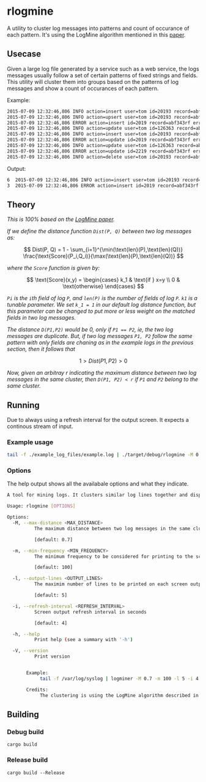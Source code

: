 # rlogmine

A utility to cluster log messages into patterns and count of occurance of each pattern. It's using the LogMine algorithm mentioned in this [paper](https://www.cs.unm.edu/~mueen/Papers/LogMine.pdf).

## Usecase

Given a large log file generated by a service such as a web service, the logs messages usually follow a set of certain patterns of fixed strings and fields. This utility will cluster them into groups based on the patterns of log messages and show a count of occurances of each pattern.

Example:
```txt
2015-07-09 12:32:46,806 INFO action=insert user=tom id=20193 record=abf343rffd
2015-07-09 12:32:46,806 INFO action=upsert user=tom id=20193 record=abf343rffd
2015-07-09 12:32:46,806 ERROR action=insert id=2019 record=abf343rf error=invalid user
2015-07-09 12:32:46,806 INFO action=update user=tom id=126363 record=abd0kdwkldh
2015-07-09 12:32:46,806 INFO action=insert user=tom id=20193 record=abf343rffd
2015-07-09 12:32:46,806 ERROR action=update id=2019 record=abf343rf error=invalid user
2015-07-09 12:32:46,806 INFO action=update user=tom id=126363 record=abd0kdwkldh
2015-07-09 12:32:46,806 ERROR action=update id=2219 record=abf343rf error=invalid user
2015-07-09 12:32:46,806 INFO action=delete user=tom id=20193 record=abf343rffd
```

Output:
```txt
6  2015-07-09 12:32:46,806 INFO action=insert user=tom id=20193 record=abf343rffd
3  2015-07-09 12:32:46,806 ERROR action=insert id=2019 record=abf343rf error=invalid user
```
## Theory
*This is 100% based on the [LogMine paper](https://www.cs.unm.edu/~mueen/Papers/LogMine.pdf).*

*If we define the distance function `Dist(P, Q)` between two log messages as:*

$$
Dist(P, Q) = 1 - \sum_{i=1}^{\min(\text{len}(P),\text{len}(Q))} \frac{\text{Score}(P_i,Q_i)}{\max(\text{len}(P),\text{len}(Q))}
$$

*where the `Score` function is given by:*

$$
\text{Score}(x,y) = 
\begin{cases} 
k_1 & \text{if } x=y \\
0 & \text{otherwise}
\end{cases}
$$

*`Pi` is the `i`th field of log `P`, and `len(P)` is the number of fields of log `P`. `k1` is a tunable parameter. We set `k_1 = 1` in our default log distance function, but this parameter can be changed to put more or less weight on the matched fields in two log messages.*

*The distance `D(P1,P2)` would be 0, only if `P1 == P2`, ie, the two log messages are duplicate. But, if two log messages `P1, P2` follow the same pattern with only fields are chaning as in the example logs in the previous section, then it follows that*


$$ 1 > Dist(P1, P2) > 0 $$

*Now, given an arbitray $r$ indicating the maximum distance between two log messages in the same cluster, then `D(P1, P2) < r` if `P1` and `P2` belong to the same cluster.* 

## Running
Due to always using a refresh interval for the output screen. It expects a continous stream of input.

### Example usage
```bash
tail -f ./example_log_files/example.log | ./target/debug/rlogmine -M 0.45 -l 1000 -m 1 -i 1
```

### Options
The help output shows all the availabale options and what they indicate.

```bash
A tool for mining logs. It clusters similar log lines together and displays the most frequent ones. It is useful for monitoring logs in real-time.

Usage: rlogmine [OPTIONS]

Options:
  -M, --max-distance <MAX_DISTANCE>
          The maximum distance between two log messages in the same cluster. It must be between 0.0 and 1.0

          [default: 0.7]

  -m, --min-frequency <MIN_FREQUENCY>
          The minimum frequency to be considered for printing to the screen in the output

          [default: 100]

  -l, --output-lines <OUTPUT_LINES>
          The maximim number of lines to be printed on each screen output refresh

          [default: 5]

  -i, --refresh-interval <REFRESH_INTERVAL>
          Screen output refresh interval in seconds

          [default: 4]

  -h, --help
          Print help (see a summary with '-h')

  -V, --version
          Print version


       Example:
            tail -f /var/log/syslog | logminer -M 0.7 -m 100 -l 5 -i 4

       Credits:
            The clustering is using the LogMine algorithm described in the paper: https://www.cs.unm.edu/~mueen/Papers/LogMine.pdf.
```


## Building

### Debug build
```
cargo build
```

### Release build
```
cargo build --Release
```
